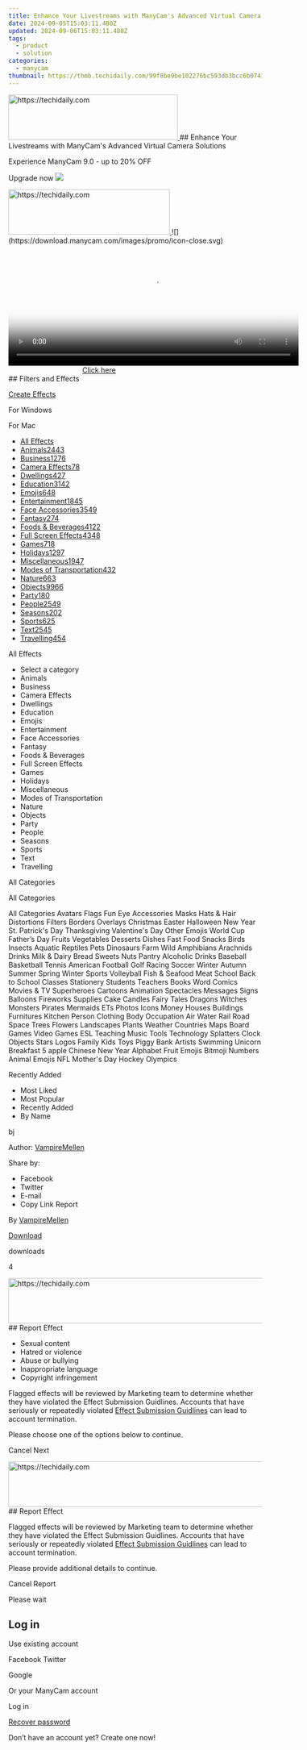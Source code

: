 ```yaml
---
title: Enhance Your Livestreams with ManyCam's Advanced Virtual Camera Solutions
date: 2024-09-05T15:03:11.480Z
updated: 2024-09-06T15:03:11.480Z
tags:
  - product
  - solution
categories:
  - manycam
thumbnail: https://thmb.techidaily.com/99f8be9be102276bc593db3bcc6b07419f9816f2452ed4f5c2e0bd34aa16b628.jpg
---
```


<!-- affiliate ads begin -->
<a href="https://aligracehair.sjv.io/c/5597632/2115918/19272" target="_top" id="2115918">
  <img src="//a.impactradius-go.com/display-ad/19272-2115918" border="0" alt="https://techidaily.com" width="336" height="90"/>
</a>
<img height="0" width="0" src="https://aligracehair.sjv.io/i/5597632/2115918/19272" style="position:absolute;visibility:hidden;" border="0" />
<!-- affiliate ads end -->
## Enhance Your Livestreams with ManyCam's Advanced Virtual Camera Solutions

Experience ManyCam 9.0 - up to 20% OFF 

 Upgrade now ![](https://download.manycam.com/images/promo/icon-close.svg) 

<!-- affiliate ads begin -->
<a href="https://aligracehair.sjv.io/c/5597632/2115933/19272" target="_top" id="2115933">
  <img src="//a.impactradius-go.com/display-ad/19272-2115933" border="0" alt="https://techidaily.com" width="320" height="90"/>
</a>
<img height="0" width="0" src="https://aligracehair.sjv.io/i/5597632/2115933/19272" style="position:absolute;visibility:hidden;" border="0" />
<!-- affiliate ads end -->
![](https://download.manycam.com/images/promo/icon-close.svg) 

<!-- affiliate ads begin -->
<span id="1982459">
					<video width="576" height="240" style="cursor:pointer"
           poster="//a.impactradius-go.com/display-clicktoplayimage/1982459.png"
           onclick="if(!this.playClicked){this.play();this.setAttribute('controls',true);this.playClicked=true;}">
	   <source src="//a.impactradius-go.com/display-ad/22993-1982459">
	   <img src="//a.impactradius-go.com/display-clicktoplayimage/1982459.png" style="border: none; height: 100%; width: 100%; object-fit: contain">
	</video>
	<div style="width:360px;text-align:center"><a href="javascript:window.open(decodeURIComponent('https%3A%2F%2Fhomestyler.sjv.io%2Fc%2F5597632%2F1982459%2F22993'), '_blank');void(0);">Click here</a></div>
</span>
<img height="0" width="0" src="https://imp.pxf.io/i/5597632/1982459/22993" style="position:absolute;visibility:hidden;" border="0" />
<!-- affiliate ads end -->
## Filters and Effects

[Create Effects](https://tools.techidaily.com/manycam/products/) 

For Windows 

For Mac 

* [All Effects](https://tools.techidaily.com/manycam/products/)
* [Animals2443](https://tools.techidaily.com/manycam/products/)
* [Business1276](https://tools.techidaily.com/manycam/products/)
* [Camera Effects78](https://tools.techidaily.com/manycam/products/)
* [Dwellings427](https://tools.techidaily.com/manycam/products/)
* [Education3142](https://tools.techidaily.com/manycam/products/)
* [Emojis648](https://tools.techidaily.com/manycam/products/)
* [Entertainment1845](https://tools.techidaily.com/manycam/products/)
* [Face Accessories3549](https://tools.techidaily.com/manycam/products/)
* [Fantasy274](https://tools.techidaily.com/manycam/products/)
* [Foods & Beverages4122](https://tools.techidaily.com/manycam/products/)
* [Full Screen Effects4348](https://tools.techidaily.com/manycam/products/)
* [Games718](https://tools.techidaily.com/manycam/products/)
* [Holidays1297](https://tools.techidaily.com/manycam/products/)
* [Miscellaneous1947](https://tools.techidaily.com/manycam/products/)
* [Modes of Transportation432](https://tools.techidaily.com/manycam/products/)
* [Nature663](https://tools.techidaily.com/manycam/products/)
* [Objects9966](https://tools.techidaily.com/manycam/products/)
* [Party180](https://tools.techidaily.com/manycam/products/)
* [People2549](https://tools.techidaily.com/manycam/products/)
* [Seasons202](https://tools.techidaily.com/manycam/products/)
* [Sports625](https://tools.techidaily.com/manycam/products/)
* [Text2545](https://tools.techidaily.com/manycam/products/)
* [Travelling454](https://tools.techidaily.com/manycam/products/)

All Effects 
* Select a category
* Animals
* Business
* Camera Effects
* Dwellings
* Education
* Emojis
* Entertainment
* Face Accessories
* Fantasy
* Foods & Beverages
* Full Screen Effects
* Games
* Holidays
* Miscellaneous
* Modes of Transportation
* Nature
* Objects
* Party
* People
* Seasons
* Sports
* Text
* Travelling

All Categories 

All Categories

All Categories Avatars Flags Fun Eye Accessories Masks Hats & Hair Distortions Filters Borders Overlays Christmas Easter Halloween New Year St. Patrick's Day Thanksgiving Valentine's Day Other Emojis World Cup Father’s Day Fruits Vegetables Desserts Dishes Fast Food Snacks Birds Insects Aquatic Reptiles Pets Dinosaurs Farm Wild Amphibians Arachnids Drinks Milk & Dairy Bread Sweets Nuts Pantry Alcoholic Drinks Baseball Basketball Tennis American Football Golf Racing Soccer Winter Autumn Summer Spring Winter Sports Volleyball Fish & Seafood Meat School Back to School Classes Stationery Students Teachers Books Word Comics Movies & TV Superheroes Cartoons Animation Spectacles Messages Signs Balloons Fireworks Supplies Cake Candles Fairy Tales Dragons Witches Monsters Pirates Mermaids ETs Photos Icons Money Houses Buildings Furnitures Kitchen Person Clothing Body Occupation Air Water Rail Road Space Trees Flowers Landscapes Plants Weather Countries Maps Board Games Video Games ESL Teaching Music Tools Technology Splatters Clock Objects Stars Logos Family Kids Toys Piggy Bank Artists Swimming Unicorn Breakfast 5 apple Chinese New Year Alphabet Fruit Emojis Bitmoji Numbers Animal Emojis NFL Mother's Day Hockey Olympics 

Recently Added 
* Most Liked
* Most Popular
* Recently Added
* By Name

bj

Author: [VampireMellen](https://tools.techidaily.com/manycam/products/) 

Share by: 
* Facebook
* Twitter
* E-mail
* Copy Link
Report 

By [VampireMellen](https://tools.techidaily.com/manycam/products/)

[Download](https://tools.techidaily.com/manycam/products/) 

 downloads

4 

<!-- affiliate ads begin -->
<a href="https://ephamedtechinc.pxf.io/c/5597632/2137221/26400" target="_top" id="2137221">
  <img src="//a.impactradius-go.com/display-ad/26400-2137221" border="0" alt="https://techidaily.com" width="728" height="90"/>
</a>
<img height="0" width="0" src="https://ephamedtechinc.pxf.io/i/5597632/2137221/26400" style="position:absolute;visibility:hidden;" border="0" />
<!-- affiliate ads end -->
## Report Effect

* Sexual content
* Hatred or violence
* Abuse or bullying
* Inappropriate language
* Copyright infringement

 Flagged effects will be reviewed by Marketing team to determine whether they have violated the Effect Submission Guidlines. Accounts that have seriously or repeatedly violated [Effect Submission Guidlines](https://tools.techidaily.com/manycam/products/) can lead to account termination.

Please choose one of the options below to continue. 

Cancel Next 

<!-- affiliate ads begin -->
<a href="https://unicoeye.pxf.io/c/5597632/2134243/18498" target="_top" id="2134243">
  <img src="//a.impactradius-go.com/display-ad/18498-2134243" border="0" alt="https://techidaily.com" width="728" height="90"/>
</a>
<img height="0" width="0" src="https://unicoeye.pxf.io/i/5597632/2134243/18498" style="position:absolute;visibility:hidden;" border="0" />
<!-- affiliate ads end -->
## Report Effect

 Flagged effects will be reviewed by Marketing team to determine whether they have violated the Effect Submission Guidlines. Accounts that have seriously or repeatedly violated [Effect Submission Guidlines](https://tools.techidaily.com/manycam/products/) can lead to account termination.

Please provide additional details to continue. 

Cancel Report 

  
Please wait 

## Log in

Use existing account

Facebook Twitter 

Google

Or your ManyCam account

Log in 

[Recover password](https://tools.techidaily.com/manycam/products/) 

 Don’t have an account yet? Create one now! 

<!-- affiliate ads begin -->
<span id="1516072">
					<video width="864" height="1536" style="cursor:pointer"
           poster="//a.impactradius-go.com/display-clicktoplayimage/1516072.png"
           onclick="if(!this.playClicked){this.play();this.setAttribute('controls',true);this.playClicked=true;}">
	   <source src="//a.impactradius-go.com/display-ad/16446-1516072">
	   <img src="//a.impactradius-go.com/display-clicktoplayimage/1516072.png" style="border: none; height: 100%; width: 100%; object-fit: contain">
	</video>
	<div style="width:540px;text-align:center"><a href="javascript:window.open(decodeURIComponent('https%3A%2F%2Flaganoo.pxf.io%2Fc%2F5597632%2F1516072%2F16446'), '_blank');void(0);">Click here</a></div>
</span>
<img height="0" width="0" src="https://imp.pxf.io/i/5597632/1516072/16446" style="position:absolute;visibility:hidden;" border="0" />
<!-- affiliate ads end -->
## Create an Account

## It takes less than a minute. If you already have an account, please Log in.

First Name 

Last Name 

Email 

Password  
(Minimum 6 characters) 

Strength: 

Empty

Too Short

Bad

Good

Strong

Excellent

Please keep me updated with ManyCam news and promotions 

Create 

Choosing Create means that you agree to the ManyCam Terms of Service Agreement and Privacy Policy.

This beta is for users with paid subscriptions only.

<ins class="adsbygoogle"
     style="display:block"
     data-ad-format="autorelaxed"
     data-ad-client="ca-pub-7571918770474297"
     data-ad-slot="1223367746"></ins>



<ins class="adsbygoogle"
     style="display:block"
     data-ad-client="ca-pub-7571918770474297"
     data-ad-slot="8358498916"
     data-ad-format="auto"
     data-full-width-responsive="true"></ins>

<span class="atpl-alsoreadstyle">Also read:</span>
<div><ul>
<li><a href="https://remote-screen-capture.techidaily.com/new-2024-approved-8-compelling-no-cost-video-calls-applications-for-pc-and-mac-users/"><u>[New] 2024 Approved  8 Compelling No-Cost Video Calls Applications for PC and MAC Users</u></a></li>
<li><a href="https://video-screen-grab.techidaily.com/new-in-2024-transition-magic-quick-fade-tactics/"><u>[New] In 2024, Transition Magic  Quick Fade Tactics</u></a></li>
<li><a href="https://extra-support.techidaily.com/new-key-elements-to-successful-mobile-app-design/"><u>[New] Key Elements to Successful Mobile App Design</u></a></li>
<li><a href="https://some-approaches.techidaily.com/official-release-ultimate-winx-dvd-ripper-platinum-effortless-conversion-from-dvd-to-premium-mp4-h264hevc-within-5-minutes/"><u>[Official Release] Ultimate WinX DVD Ripper Platinum: Effortless Conversion From DVD to Premium MP4 (H.264/HEVC) Within 5 Minutes!</u></a></li>
<li><a href="https://facebook-videos.techidaily.com/updated-fix-in-a-flash-rapid-recovery-techniques-for-disrupted-fb-lives-for-2024/"><u>[Updated] Fix in a Flash  Rapid Recovery Techniques for Disrupted FB Lives for 2024</u></a></li>
<li><a href="https://extra-approaches.techidaily.com/updated-mastering-transitions-in-audition-fade-in-basics/"><u>[Updated] Mastering Transitions in Audition  Fade-In Basics</u></a></li>
<li><a href="https://screen-recording.techidaily.com/updated-quick-tutorial-inverting-video-playback-in-vlc-media-player-for-2024/"><u>[Updated] Quick Tutorial  Inverting Video Playback in VLC Media Player for 2024</u></a></li>
<li><a href="https://screen-recording.techidaily.com/updated-top-5-budget-friendly-chromebook-recorders/"><u>[Updated] Top 5 Budget-Friendly Chromebook Recorders</u></a></li>
<li><a href="https://visual-screen-recording.techidaily.com/updated-unlocking-the-full-potential-of-iphone-7-screen-save/"><u>[Updated] Unlocking the Full Potential of iPhone 7 Screen Save</u></a></li>
<li><a href="https://youtube-stream.techidaily.com/2024-approved-mastering-hashtags-enhance-your-gaming-youtube-content/"><u>2024 Approved  Mastering Hashtags  Enhance Your Gaming YouTube Content</u></a></li>
<li><a href="https://screen-mirroring-recording.techidaily.com/2024-approved-straightforward-recorder-app-windows/"><u>2024 Approved  Straightforward Recorder App - Windows</u></a></li>
<li><a href="https://blog-min.techidaily.com/8-ways-to-transfer-photos-from-oppo-find-x6-to-iphone-easily-drfone-by-drfone-transfer-from-android-transfer-from-android/"><u>8 Ways to Transfer Photos from Oppo Find X6 to iPhone Easily | Dr.fone</u></a></li>
<li><a href="https://some-approaches.techidaily.com/1725289957349-avchdtsmovaviwmvflv/"><u>全種類の動画ファイル変換方法：AVCHD、ts、MOV、AVI、WMV、FLVを対象とした包括的ガイド</u></a></li>
<li><a href="https://facebook-video-content.techidaily.com/accessing-previous-facebook-narratives-laptop-and-mobile-guide-for-2024/"><u>Accessing Previous Facebook Narratives  Laptop & Mobile Guide for 2024</u></a></li>
<li><a href="https://some-approaches.techidaily.com/aumenta-i-tuoi-fps-con-linterpolazione-dei-frame-ai-per-transizioni-senza-soluzione-di-continuita/"><u>Aumenta I Tuoi FPS Con L'interpolazione Dei Frame AI per Transizioni Senza Soluzione Di Continuità</u></a></li>
<li><a href="https://some-approaches.techidaily.com/bring-historic-photographs-back-to-life-through-winxvideos-advanced-ai-restoration-tools/"><u>Bring Historic Photographs Back to Life Through Winxvideo's Advanced AI Restoration Tools</u></a></li>
<li><a href="https://some-approaches.techidaily.com/comment-convertir-un-dvd-regionalise-sous-windows-10-8-ou-7-sans-restrictions/"><u>Comment Convertir Un DVD Régionalisé Sous Windows 10, 8 Ou 7 Sans Restrictions</u></a></li>
<li><a href="https://some-approaches.techidaily.com/comment-guerir-un-fichier-video-mp4-endommage-sans-cout-sur-ordinateur-pc-ou-mac/"><u>Comment Guérir Un Fichier Video MP4 Endommagé Sans Coût Sur Ordinateur PC Ou Mac</u></a></li>
<li><a href="https://some-approaches.techidaily.com/como-convertir-archivos-mov-a-mp4-sin-coste-metodos-de-windows-y-mac/"><u>Cómo Convertir Archivos MOV a MP4 Sin Coste - Métodos De Windows Y Mac</u></a></li>
<li><a href="https://some-approaches.techidaily.com/convert-avi-files-to-mkv-format-for-free-using-vlc-media-player-and-handbrake/"><u>Convert AVI Files to MKV Format for Free Using VLC Media Player & Handbrake</u></a></li>
<li><a href="https://some-approaches.techidaily.com/downloadgratisschneidige-software-fur-hochauflosendes-videoherunterladen-4khd-auf-ihrem-mac-ohne-kosten/"><u>Downloadgratisschneidige Software Für Hochauflösendes Videoherunterladen: 4K/HD Auf Ihrem Mac Ohne Kosten</u></a></li>
<li><a href="https://some-approaches.techidaily.com/1725290644707-dvdusb-type-csurface-hubmacbookchromebook-pixel/"><u>DVD到USB Type-C的转换指南：支持Surface Hub、MacBook和Chromebook Pixel</u></a></li>
<li><a href="https://some-approaches.techidaily.com/easy-steps-to-transition-from-windows-7-or-81-to-the-newest-windows/"><u>Easy Steps to Transition From Windows 7 or 8.1 to the Newest Windows</u></a></li>
<li><a href="https://win-blog.techidaily.com/effective-solutions-for-overcoming-humankind-game-failure-to-load/"><u>Effective Solutions for Overcoming 'Humankind' Game Failure to Load</u></a></li>
<li><a href="https://some-approaches.techidaily.com/enhance-your-insta-stories-how-to-fix-and-prevent-low-quality-video-issues-with-our-uploads-guide/"><u>Enhance Your Insta Stories - How to Fix and Prevent Low-Quality Video Issues with Our Uploads Guide</u></a></li>
<li><a href="https://some-approaches.techidaily.com/expert-tips-for-high-quality-video-resizing-techniques-that-preserve-original-excellence-watermark-free/"><u>Expert Tips for High-Quality Video Resizing Techniques That Preserve Original Excellence [Watermark-Free]</u></a></li>
<li><a href="https://some-approaches.techidaily.com/extrae-tus-peliculas-con-maxima-eficiencia-winx-dvd-ripper-platinum-la-herramienta-rapida-para-convertir-dvds-a-formatos-digitales-en-windows-10/"><u>Extrae Tus Películas Con Máxima Eficiencia: WinX DVD Ripper Platinum, La Herramienta Rápida Para Convertir DVDs a Formatos Digitales en Windows 10</u></a></li>
<li><a href="https://pokemon-go-android.techidaily.com/here-are-some-of-the-best-pokemon-discord-servers-to-join-on-tecno-spark-20-drfone-by-drfone-virtual-android/"><u>Here are Some of the Best Pokemon Discord Servers to Join On Tecno Spark 20 | Dr.fone</u></a></li>
<li><a href="https://easy-unlock-android.techidaily.com/how-to-remove-screen-lock-pin-on-poco-x6-like-a-pro-5-easy-ways-by-drfone-android/"><u>How To Remove Screen Lock PIN On Poco X6 Like A Pro 5 Easy Ways</u></a></li>
<li><a href="https://android-unlock.techidaily.com/in-2024-how-to-reset-a-locked-samsung-galaxy-f04-phone-by-drfone-android/"><u>In 2024, How to Reset a Locked Samsung Galaxy F04 Phone</u></a></li>
<li><a href="https://unlock-android.techidaily.com/in-2024-how-to-unlock-honor-x50-phone-without-pin-by-drfone-android/"><u>In 2024, How to Unlock Honor X50 Phone without PIN</u></a></li>
<li><a href="https://instagram-video-recordings.techidaily.com/in-2024-the-blueprint-of-visual-communication-instavideo-marketing-mastery/"><u>In 2024, The Blueprint of Visual Communication  InstaVideo Marketing Mastery</u></a></li>
<li><a href="https://some-approaches.techidaily.com/kann-ich-mit-der-xbox-one-dvds-anschauen-oder-wie-lose-ich-wiedergabefehler-auf-meiner-konsole/"><u>Kann Ich Mit Der Xbox One DVDs Anschauen, Oder Wie Löse Ich Wiedergabefehler Auf Meiner Konsole?</u></a></li>
<li><a href="https://some-approaches.techidaily.com/les-4-meilleurs-gratuites-dvd-ripper-pour-macos-monterey-en-2023-guide-complet/"><u>Les 4 Meilleurs Gratuites DVD Ripper Pour MacOS Monterey en 2023 : Guide Complet</u></a></li>
<li><a href="https://some-approaches.techidaily.com/los-mejores-conversores-gratuitos-en-ventanas-11-descubiertos-por-que-son-indispensables-para-usuarios-todo-el-tiempo/"><u>Los Mejores Conversores Gratuitos en Ventanas 11 Descubiertos: Por Qué Son Indispensables Para Usuarios Todo El Tiempo</u></a></li>
<li><a href="https://discover-guides.techidaily.com/losungshandbuch-fur-handbrake-fehler-problem-mit-der-scanning-von-dvd-titeln/"><u>Lösungshandbuch Für HandBrake-Fehler: Problem Mit Der Scanning Von DVD-Titeln</u></a></li>
<li><a href="https://eaxpv-info.techidaily.com/mac-mojave-dvd-dvd/"><u>Mac Mojave 以降で DVD が再生できない？問題解決と手順：DVD動画の再生方法</u></a></li>
<li><a href="https://vp-tips.techidaily.com/mastering-movement-a-look-at-intova-x/"><u>Mastering Movement  A Look at Intova X</u></a></li>
<li><a href="https://some-approaches.techidaily.com/mastering-noise-reduction-a-guide-to-the-best-features-of-davinci-resolves-denoising-options/"><u>Mastering Noise Reduction: A Guide to the Best Features of DaVinci Resolve's Denoising Options</u></a></li>
<li><a href="https://some-approaches.techidaily.com/mediatrans-ultra-idealer-iphone-ipad-bilder-und-videodaten-auf-mac-oder-pc-speichern/"><u>Mediatrans Ultra – Idealer iPhone iPad Bilder Und Videodaten Auf Mac Oder PC Speichern</u></a></li>
<li><a href="https://some-approaches.techidaily.com/os-melhores-conversores-de-dvd-para-mp4-em-2023-top-10-opcoes-para-pcs-com-windows-11-e-mac/"><u>Os Melhores Conversores De DVD Para MP4 Em 2023: Top 10 Opções Para PCs Com Windows 11 E Mac</u></a></li>
<li><a href="https://some-approaches.techidaily.com/reach-out-to-digiaart-connecting-you-with-innovative-art-solutions-online/"><u>Reach Out to DigiaArt: Connecting You With Innovative Art Solutions Online</u></a></li>
<li><a href="https://some-approaches.techidaily.com/resolving-the-issue-how-to-get-your-windows-10-netflix-application-running-smoothly-again/"><u>Resolving the Issue: How to Get Your Windows 10 Netflix Application Running Smoothly Again</u></a></li>
<li><a href="https://some-approaches.techidaily.com/solving-post-update-data-disappearance-issues-on-windows-11-a-comprehensive-guide/"><u>Solving Post-Update Data Disappearance Issues on Windows 11: A Comprehensive Guide</u></a></li>
<li><a href="https://some-approaches.techidaily.com/specifications-officielles-et-avancees-de-la-technologie-dia-winxvideo-une-analyse-technique-approfondie/"><u>Spécifications Officielles Et Avancées De La Technologie D'IA WinxVideo : Une Analyse Technique Approfondie</u></a></li>
<li><a href="https://some-approaches.techidaily.com/tecnicas-efectivas-para-evitar-que-los-videos-se-muevan-en-diversas-plataformas-pc-mac-android-e-ios/"><u>Técnicas Efectivas Para Evitar Que Los Videos Se Muevan en Diversas Plataformas: PC, MAC, ANDROID E IOS</u></a></li>
<li><a href="https://some-approaches.techidaily.com/the-ultimate-list-of-free-tools-to-upgrade-or-downgrade-your-videos-top-15-picks-for-converting-between-4k-and-1080p-on-computers/"><u>The Ultimate List of Free Tools to Upgrade or Downgrade Your Videos: Top 15 Picks for Converting Between 4K and 1080P on Computers</u></a></li>
<li><a href="https://some-approaches.techidaily.com/top-3-gratuites-logiciel-lecteur-videos-pour-windows-11-lisez-tous-vos-dvd/"><u>Top 3 Gratuites Logiciel Lecteur Vidéos Pour Windows 11 - Lisez Tous Vos DVD</u></a></li>
<li><a href="https://some-approaches.techidaily.com/top-freiwillige-dvd-ripper-tools-fur-windows-1011-vergleichen-beste-optionen-2023/"><u>Top-Freiwillige DVD-Ripper Tools Für Windows 10/11 Vergleichen - Beste Optionen 2023</u></a></li>
<li><a href="https://some-approaches.techidaily.com/troubleshooting-hevc-format-errors-on-your-computer-a-guide-for-windows-users/"><u>Troubleshooting HEVC Format Errors on Your Computer - A Guide for Windows Users</u></a></li>
<li><a href="https://tech-hub.techidaily.com/ultimate-battle-of-linguistic-minds-chatgpt-plus-vs-perplexity-reviewed/"><u>Ultimate Battle of Linguistic Minds: ChatGPT Plus Vs. Perplexity Reviewed</u></a></li>
<li><a href="https://some-approaches.techidaily.com/ultimate-guide-to-converting-videos-while-maintaining-superior-quality/"><u>Ultimate Guide to Converting Videos While Maintaining Superior Quality</u></a></li>
<li><a href="https://some-approaches.techidaily.com/ultimate-guide-to-the-top-hdmi-streaming-applications-compatible-with-windows-os-enabling-crisp-hdr-viewing-on-your-pc/"><u>Ultimate Guide to the Top HDMI Streaming Applications Compatible with Windows OS, Enabling Crisp HDR Viewing on Your PC</u></a></li>
<li><a href="https://some-approaches.techidaily.com/ultimate-guide-eliminating-jaggies-from-interlaced-footage-with-advanced-deinterlacing-techniques/"><u>Ultimate Guide: Eliminating Jaggies From Interlaced Footage with Advanced Deinterlacing Techniques</u></a></li>
<li><a href="https://some-approaches.techidaily.com/ultimate-guide-multi-title-dvd-ripping-techniques/"><u>Ultimate Guide: Multi-Title DVD Ripping Techniques</u></a></li>
<li><a href="https://some-approaches.techidaily.com/understanding-and-managing-the-file-size-of-your-obs-recordings-for-better-performance/"><u>Understanding and Managing the File Size of Your OBS Recordings for Better Performance</u></a></li>
<li><a href="https://some-approaches.techidaily.com/windows-video-ai/"><u>Windows Video AI: 如何高效記錄螢幕、線上相機及音效</u></a></li>
<li><a href="https://some-approaches.techidaily.com/1725284975284-winxvideo-ai/"><u>WinxVideo AI：強化您的影片獲得出色結果的方法</u></a></li>
<li><a href="https://some-approaches.techidaily.com/ai-10-windows-mac/"><u>가장 나은 AI 인핸서 툴킷: 10대 손상 없는 무료 비디오 제품 선보기 (Windows, Mac 간에서)</u></a></li>
</ul></div>
